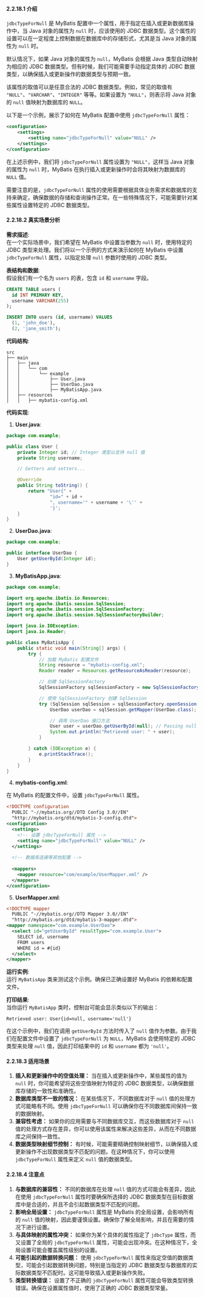 <a name="SUdTR"></a>
#### 2.2.18.1 介绍
`jdbcTypeForNull` 是 MyBatis 配置中一个属性，用于指定在插入或更新数据库操作中，当 Java 对象的属性为 `null` 时，应该使用的 JDBC 数据类型。这个属性的设置可以在一定程度上控制数据在数据库中的存储形式，尤其是当 Java 对象的属性为 `null` 时。

默认情况下，如果 Java 对象的属性为 `null`，MyBatis 会根据 Java 类型自动映射为相应的 JDBC 数据类型。但有时候，我们可能需要手动指定具体的 JDBC 数据类型，以确保插入或更新操作的数据类型与预期一致。

该属性的取值可以是任意合法的 JDBC 数据类型。例如，常见的取值有 `"NULL"`、`"VARCHAR"`、`"INTEGER"` 等等。如果设置为 `"NULL"`，则表示将 Java 对象的 `null` 值映射为数据库的 `NULL`。

以下是一个示例，展示了如何在 MyBatis 配置中使用 `jdbcTypeForNull` 属性：

```xml
<configuration>
    <settings>
        <setting name="jdbcTypeForNull" value="NULL" />
    </settings>
</configuration>
```

在上述示例中，我们将 `jdbcTypeForNull` 属性设置为 `"NULL"`，这样当 Java 对象的属性为 `null` 时，MyBatis 在执行插入或更新操作时会将其映射为数据库的 `NULL` 值。

需要注意的是，`jdbcTypeForNull` 属性的使用需要根据具体业务需求和数据库的支持来确定，确保数据的存储和查询操作正常。在一些特殊情况下，可能需要针对某些属性设置特定的 JDBC 数据类型。
<a name="nmCcw"></a>
#### 2.2.18.2 真实场景分析
**需求描述**:<br />在一个实际场景中，我们希望在 MyBatis 中设置当参数为 `null` 时，使用特定的 JDBC 类型来处理。我们将以一个示例的方式来演示如何在 MyBatis 中设置 `jdbcTypeForNull` 属性，以指定处理 `null` 参数时使用的 JDBC 类型。

**表结构和数据**:<br />假设我们有一个名为 `users` 的表，包含 `id` 和 `username` 字段。

```sql
CREATE TABLE users (
  id INT PRIMARY KEY,
  username VARCHAR(255)
);

INSERT INTO users (id, username) VALUES
  (1, 'john_doe'),
  (2, 'jane_smith');
```

**代码结构**:

```
src
├── main
│   ├── java
│   │   └── com
│   │       └── example
│   │           ├── User.java
│   │           ├── UserDao.java
│   │           ├── MyBatisApp.java
│   ├── resources
│   │   ├── mybatis-config.xml

```


**代码实现**:

1. **User.java**:

```java
package com.example;

public class User {
    private Integer id; // Integer 类型以支持 null 值
    private String username;

    // Getters and setters...

    @Override
    public String toString() {
        return "User{" +
                "id=" + id +
                ", username='" + username + '\'' +
                '}';
    }
}
```

2. **UserDao.java**:

```java
package com.example;

public interface UserDao {
    User getUserById(Integer id);
}
```

3. **MyBatisApp.java**:

```java
package com.example;

import org.apache.ibatis.io.Resources;
import org.apache.ibatis.session.SqlSession;
import org.apache.ibatis.session.SqlSessionFactory;
import org.apache.ibatis.session.SqlSessionFactoryBuilder;

import java.io.IOException;
import java.io.Reader;

public class MyBatisApp {
    public static void main(String[] args) {
        try {
            // 加载 MyBatis 配置文件
            String resource = "mybatis-config.xml";
            Reader reader = Resources.getResourceAsReader(resource);

            // 创建 SqlSessionFactory
            SqlSessionFactory sqlSessionFactory = new SqlSessionFactoryBuilder().build(reader);

            // 使用 SqlSessionFactory 创建 SqlSession
            try (SqlSession sqlSession = sqlSessionFactory.openSession()) {
                UserDao userDao = sqlSession.getMapper(UserDao.class);

                // 调用 UserDao 接口方法
                User user = userDao.getUserById(null); // Passing null value
                System.out.println("Retrieved user: " + user);
            }

        } catch (IOException e) {
            e.printStackTrace();
        }
    }
}
```

4. **mybatis-config.xml**:

在 MyBatis 的配置文件中，设置 `jdbcTypeForNull` 属性。

```xml
<!DOCTYPE configuration
  PUBLIC "-//mybatis.org//DTD Config 3.0//EN"
  "http://mybatis.org/dtd/mybatis-3-config.dtd">
<configuration>
  <settings>
    <!-- 设置 jdbcTypeForNull 属性 -->
    <setting name="jdbcTypeForNull" value="NULL" />
  </settings>
  
  <!-- 数据库连接等其他配置 -->
  
  <mappers>
    <mapper resource="com/example/UserMapper.xml" />
  </mappers>
</configuration>
```

5. **UserMapper.xml**:

```xml
<!DOCTYPE mapper
  PUBLIC "-//mybatis.org//DTD Mapper 3.0//EN"
  "http://mybatis.org/dtd/mybatis-3-mapper.dtd">
<mapper namespace="com.example.UserDao">
  <select id="getUserById" resultType="com.example.User">
    SELECT id, username
    FROM users
    WHERE id = #{id}
  </select>
</mapper>
```

**运行实例**:<br />运行 `MyBatisApp` 类来测试这个示例。确保已正确设置好 MyBatis 的依赖和配置文件。

**打印结果**:<br />当你运行 `MyBatisApp` 类时，控制台可能会显示类似以下的输出：

```
Retrieved user: User{id=null, username='null'}
```

在这个示例中，我们在调用 `getUserById` 方法时传入了 `null` 值作为参数。由于我们在配置文件中设置了 `jdbcTypeForNull` 为 `NULL`，MyBatis 会使用特定的 JDBC 类型来处理 `null` 值，因此打印结果中的 `id` 和 `username` 都为 `'null'`。
<a name="xqKg6"></a>
#### 2.2.18.3 适用场景

1.  **插入和更新操作中的空值处理：** 当在插入或更新操作中，某些属性的值为 `null` 时，你可能希望将这些空值映射为特定的 JDBC 数据类型，以确保数据库存储的一致性和准确性。 
2.  **数据库类型不一致的情况：** 在某些情况下，不同数据库对于 `null` 值的处理方式可能略有不同。使用 `jdbcTypeForNull` 可以确保你在不同数据库间保持一致的数据映射。 
3.  **兼容性考虑：** 如果你的应用需要与不同数据库交互，而这些数据库对于 `null` 值的处理方式存在差异，你可以使用该属性来解决这些差异，从而在不同数据库之间保持一致性。 
4.  **数据类型映射细节控制：** 有时候，可能需要精确控制映射细节，以确保插入或更新操作不出现数据类型不匹配的问题。在这种情况下，你可以使用 `jdbcTypeForNull` 属性来定义 `null` 值的数据类型。 

<a name="hniSp"></a>
#### 2.2.18.4 注意点

1.  **与数据库的兼容性：** 不同的数据库在处理 `null` 值的方式可能会有差异，因此在使用 `jdbcTypeForNull` 属性时要确保所选择的 JDBC 数据类型在目标数据库中是合适的，并且不会引起数据类型不匹配的问题。 
2.  **影响全局设置：** `jdbcTypeForNull` 属性是 MyBatis 的全局设置，会影响所有的 `null` 值的映射，因此要谨慎设置。确保你了解全局影响，并且在需要的情况下进行设置。 
3.  **与具体映射的属性冲突：** 如果你为某个具体的属性指定了 `jdbcType` 属性，而又设置了全局的 `jdbcTypeForNull` 属性，可能会出现冲突。在这种情况下，全局设置可能会覆盖属性级别的设置。 
4.  **可能引起的数据转换问题：** 使用 `jdbcTypeForNull` 属性来指定空值的数据类型，可能会引起数据转换问题，特别是当指定的 JDBC 数据类型与数据库的实际数据类型不匹配时。这可能导致插入或更新操作失败。 
5.  **类型转换错误：** 设置了不正确的 `jdbcTypeForNull` 属性可能会导致类型转换错误。确保在设置属性值时，使用了正确的 JDBC 数据类型常量。 


<a name="ZV16w"></a>
### <br />
